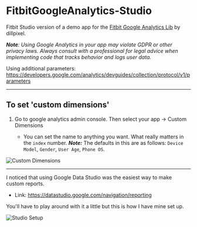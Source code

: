 # FitbitGoogleAnalytics-Studio
Fitbit Studio version of a demo app for the [Fitbit Google Analytics Lib](https://github.com/dillpixel/fitbit-google-analytics) by dillpixel.

***Note**: Using Google Analytics in your app may violate GDPR or other privacy laws. Always consult with a professional for legal advice when implementing code that tracks behavior and logs user data.*


Using additional parameters: https://developers.google.com/analytics/devguides/collection/protocol/v1/parameters

-----------

## To set 'custom dimensions' ##

1. Go to google analytics admin console. Then select your app -> Custom Dimensions

    - You can set the name to anything you want. What really matters in the `index` number.
    ***Note:*** The defaults in this are as follows: `Device Model`, `Gender`, `User Age`, `Phone OS`.
    
   
![Custom Dimensions](https://drive.google.com/file/d/1qw-1PRfSv-z4O48SNX7BNTULPyFqi0N7/preview)

-----------

I noticed that using Google Data Studio was the easiest way to make custom reports. 

- Link: https://datastudio.google.com/navigation/reporting


You'll have to play around with it a little but this is how I have mine set up.

  ![Studio Setup](https://drive.google.com/file/d/1qDCB9Xhu1_g4pWkNpsUEk9lQ7WlmiwgD/preview)
